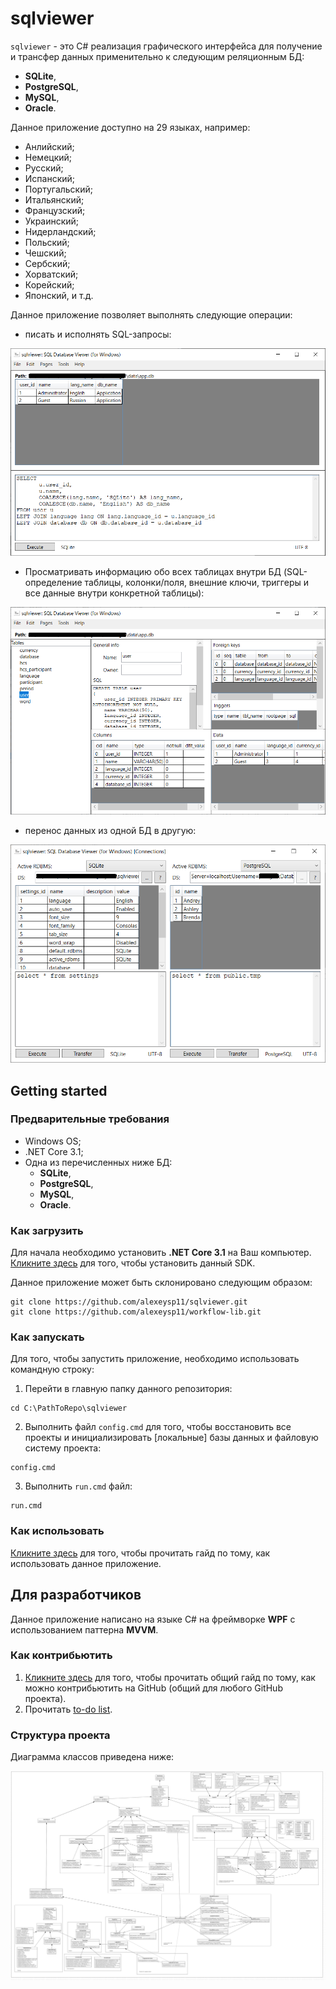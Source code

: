# sqlviewer 

`sqlviewer` - это C# реализация графического интерфейса для получение и трансфер данных применительно к следующим реляционным БД: 
- **SQLite**, 
- **PostgreSQL**, 
- **MySQL**, 
- **Oracle**. 

Данное приложение доступно на 29 языках, например: 
- Анлийский; 
- Немецкий; 
- Русский; 
- Испанский; 
- Португальский; 
- Итальянский; 
- Французский; 
- Украинский; 
- Нидерландский; 
- Польский; 
- Чешский; 
- Сербский; 
- Хорватский; 
- Корейский; 
- Японский, и т.д.

Данное приложение позволяет выполнять следующие операции: 

- писать и исполнять SQL-запросы: 

![Example (UI, query)](docs/img/ui_query.png)

- Просматривать информацию обо всех таблицах внутри БД (SQL-определение таблицы, колонки/поля, внешние ключи, триггеры и все данные внутри конкретной таблицы): 

![Example (UI, tables)](docs/img/ui_tables.png)

- перенос данных из одной БД в другую: 

![Example (UI, connections)](docs/img/ui_connections.png)

## Getting started 

### Предварительные требования 

- Windows OS; 
- .NET Core 3.1; 
- Одна из перечисленных ниже БД: 
    - **SQLite**, 
    - **PostgreSQL**, 
    - **MySQL**,
    - **Oracle**. 

### Как загрузить 

Для начала необходимо установить **.NET Core 3.1** на Ваш компьютер. 
[Кликните здесь](https://dotnet.microsoft.com/en-us/download/dotnet/3.1) для того, чтобы установить данный SDK. 

Данное приложение может быть склонировано следующим образом: 
```
git clone https://github.com/alexeysp11/sqlviewer.git 
git clone https://github.com/alexeysp11/workflow-lib.git 
```

### Как запускать

Для того, чтобы запустить приложение, необходимо использовать командную строку: 
1. Перейти в главную папку данного репозитория:
```
cd C:\PathToRepo\sqlviewer 
```
2. Выполнить файл `config.cmd` для того, чтобы восстановить все проекты и инициализировать [локальные] базы данных и файловую систему проекта:
```
config.cmd
```
3. Выполнить `run.cmd` файл: 
```
run.cmd 
```

### Как использовать 

[Кликните здесь](docs/HowToUse.md) для того, чтобы прочитать гайд по тому, как использовать данное приложение. 

## Для разработчиков 

Данное приложение написано на языке C# на фреймворке **WPF** с использованием паттерна **MVVM**. 

### Как контрибьютить 

1. [Кликните здесь](https://docs.github.com/en/get-started/quickstart/contributing-to-projects) для того, чтобы прочитать общий гайд по тому, как можно контрибьютить на GitHub (общий для любого GitHub проекта). 
2. Прочитать [to-do list](docs/ToDoList.md). 

### Структура проекта 

Диаграмма классов приведена ниже: 

![Class diagram: SqlViewer](docs/img/sqlviewer_classdiagram.png)
